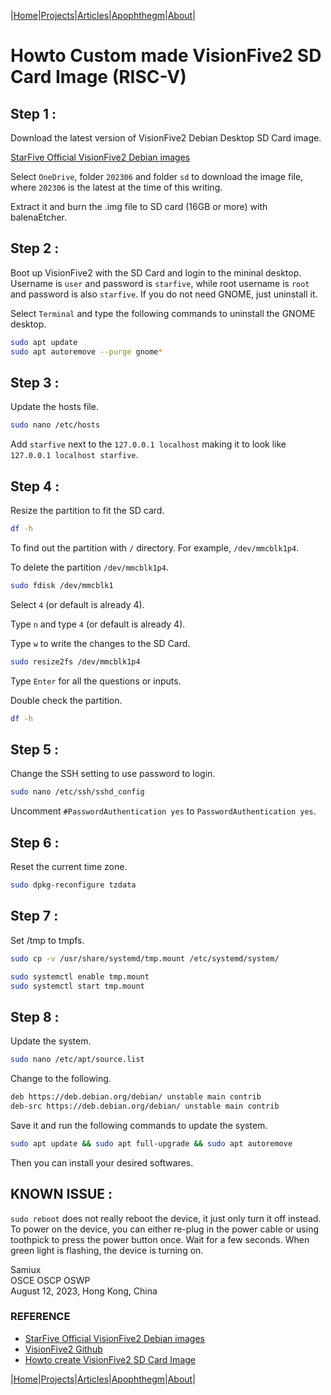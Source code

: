 |[Home](/README.md)|[Projects](/projects.md)|[Articles](/articles.md)|[Apophthegm](/apophthegm.md)|[About](/about.md)|

# Howto Custom made VisionFive2 SD Card Image (RISC-V)

## Step 1 :

Download the latest version of VisionFive2 Debian Desktop SD Card image.

[StarFive Official VisionFive2 Debian images](https://debian.starfivetech.com/)  

Select ```OneDrive```, folder ```202306``` and folder ```sd``` to download the image file, where ```202306``` is the latest at the time of this writing.

Extract it and burn the .img file to SD card (16GB or more) with balenaEtcher.

## Step 2 :

Boot up VisionFive2 with the SD Card and login to the mininal desktop.  Username is ```user``` and password is ```starfive```, while root username is ```root``` and password is also ```starfive```.  If you do not need GNOME, just uninstall it.

Select ```Terminal``` and type the following commands to uninstall the GNOME desktop.

```bash
sudo apt update
sudo apt autoremove --purge gnome*
```

## Step 3 :

Update the hosts file.

```bash
sudo nano /etc/hosts
```

Add ```starfive``` next to the ```127.0.0.1 localhost``` making it to look like ```127.0.0.1 localhost starfive```.

## Step 4 :

Resize the partition to fit the SD card.

```bash
df -h
```

To find out the partition with ```/``` directory.  For example, ```/dev/mmcblk1p4```.

To delete the partition ```/dev/mmcblk1p4```.

```bash
sudo fdisk /dev/mmcblk1
```

Select ```4``` (or default is already 4).

Type ```n``` and type ```4``` (or default is already 4).

Type ```w``` to write the changes to the SD Card.

```bash
sudo resize2fs /dev/mmcblk1p4
```

Type ```Enter``` for all the questions or inputs.

Double check the partition.

```bash
df -h
```

## Step 5 :

Change the SSH setting to use password to login.

```bash
sudo nano /etc/ssh/sshd_config
```

Uncomment ```#PasswordAuthentication yes``` to ```PasswordAuthentication yes```.

## Step 6 :

Reset the current time zone.

```bash
sudo dpkg-reconfigure tzdata
```

## Step 7 :

Set /tmp to tmpfs.

```bash
sudo cp -v /usr/share/systemd/tmp.mount /etc/systemd/system/

sudo systemctl enable tmp.mount
sudo systemctl start tmp.mount
```

## Step 8 :

Update the system.

```bash
sudo nano /etc/apt/source.list
```

Change to the following.

```bash
deb https://deb.debian.org/debian/ unstable main contrib
deb-src https://deb.debian.org/debian/ unstable main contrib
```

Save it and run the following commands to update the system.

```bash
sudo apt update && sudo apt full-upgrade && sudo apt autoremove
```

Then you can install your desired softwares.

## KNOWN ISSUE : 

```sudo reboot``` does not really reboot the device, it just only turn it off instead.  To power on the device, you can either re-plug in the power cable or using toothpick to press the power button once.  Wait for a few seconds.  When green light is flashing, the device is turning on.  

Samiux  
OSCE  OSCP  OSWP    
August 12, 2023, Hong Kong, China    

### REFERENCE

- [StarFive Official VisionFive2 Debian images](https://debian.starfivetech.com/)  
- [VisionFive2 Github](https://github.com/starfive-tech/VisionFive2)  
- [Howto create VisionFive2 SD Card Image](https://huggingface.co/csukuangfj/visionfive2-sd-card-img)  

|[Home](/README.md)|[Projects](/projects.md)|[Articles](/articles.md)|[Apophthegm](/apophthegm.md)|[About](/about.md)|
